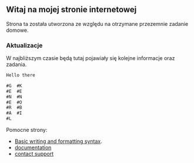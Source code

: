 ## Witaj na mojej stronie internetowej

Strona ta została utworzona ze względu na otrzymane przezemnie zadanie domowe.

### Aktualizacje

W najbliższym czasie będą tutaj pojawiały się kolejne informacje oraz zadania.

```markdown
Hello there

#G  #K
#E  #E
#N  #N
#E  #O
#R  #B
#A  #I
#L

```

Pomocne strony: 
- [Basic writing and formatting syntax](https://docs.github.com/en/github/writing-on-github/getting-started-with-writing-and-formatting-on-github/basic-writing-and-formatting-syntax).
- [documentation](https://docs.github.com/categories/github-pages-basics/)
- [contact support](https://support.github.com/contact)
